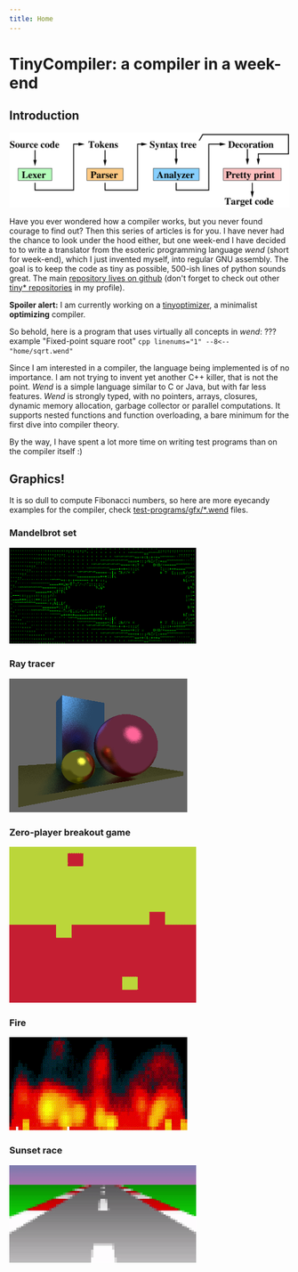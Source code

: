 ```yaml
---
title: Home
---
```


# TinyCompiler: a compiler in a week-end
## Introduction
![](home/compiler.png)

Have you ever wondered how a compiler works, but you never found courage to find out?
Then this series of articles is for you.
I have never had the chance to look under the hood either, but one week-end I have decided to to write a translator from the esoteric programming language *wend* (short for week-end),
which I just invented myself, into regular GNU assembly.
The goal is to keep the code as tiny as possible, 500-ish lines of python sounds great.
The main [repository lives on github](https://github.com/ssloy/tinycompiler) (don't forget to check out other [tiny* repositories](https://github.com/ssloy) in my profile).

**Spoiler alert:** I am currently working on a [tinyoptimizer](https://github.com/ssloy/tinyoptimizer), a minimalist **optimizing** compiler.

So behold, here is a program that uses virtually all concepts in *wend*:
??? example "Fixed-point square root"
    ```cpp linenums="1"
    --8<-- "home/sqrt.wend"
    ```

Since I am interested in a compiler, the language being implemented is of no importance.
I am not trying to invent yet another C++ killer, that is not the point.
*Wend* is a simple language similar to C or Java, but with far less features.
*Wend* is strongly typed, with no pointers, arrays, closures, dynamic memory allocation, garbage collector or parallel computations.
It supports nested functions and function overloading, a bare minimum for the first dive into compiler theory.

By the way, I have spent a lot more time on writing test programs than on the compiler itself :)

## Graphics!
It is so dull to compute Fibonacci numbers, so here are more eyecandy examples for the compiler, check [test-programs/gfx/*.wend](https://github.com/ssloy/tinycompiler/tree/main/test-programs/gfx) files.

### Mandelbrot set
<img src="home/mandelbrot.png" width="336">

### Ray tracer
![](home/raytracer.png)

### Zero-player breakout game
<!--
<video width="320" autoplay="" loop="" muted="" controls=""><source src="home/breakout.mp4" type="video/mp4"></source></video>
-->
![](home/breakout.gif)

### Fire
<!--
<video width="320" autoplay="" loop="" muted="" controls=""><source src="home/fire.mp4" type="video/mp4"></source></video>
-->
![](home/fire.gif)

### Sunset race
<!--
<video width="320" autoplay="" loop="" muted="" controls=""><source src="home/sunset-race.mp4" type="video/mp4"></source></video>
-->
![](home/sunset-race.gif)


